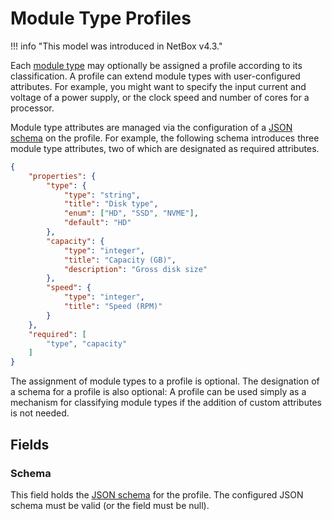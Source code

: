 # Module Type Profiles

!!! info "This model was introduced in NetBox v4.3."

Each [module type](./moduletype.md) may optionally be assigned a profile according to its classification. A profile can extend module types with user-configured attributes. For example, you might want to specify the input current and voltage of a power supply, or the clock speed and number of cores for a processor.

Module type attributes are managed via the configuration of a [JSON schema](https://json-schema.org/) on the profile. For example, the following schema introduces three module type attributes, two of which are designated as required attributes.

```json
{
    "properties": {
        "type": {
            "type": "string",
            "title": "Disk type",
            "enum": ["HD", "SSD", "NVME"],
            "default": "HD"
        },
        "capacity": {
            "type": "integer",
            "title": "Capacity (GB)",
            "description": "Gross disk size"
        },
        "speed": {
            "type": "integer",
            "title": "Speed (RPM)"
        }
    },
    "required": [
        "type", "capacity"
    ]
}
```

The assignment of module types to a profile is optional. The designation of a schema for a profile is also optional: A profile can be used simply as a mechanism for classifying module types if the addition of custom attributes is not needed.

## Fields

### Schema

This field holds the [JSON schema](https://json-schema.org/) for the profile. The configured JSON schema must be valid (or the field must be null).
